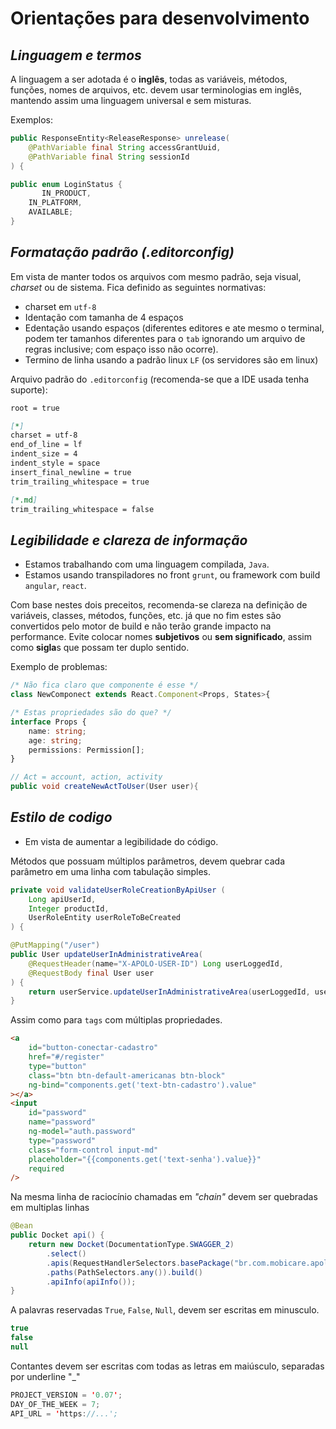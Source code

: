 # Orientações para desenvolvimento
## _Linguagem e termos_

A linguagem a ser adotada é o **inglês**, todas as variáveis, métodos, funções, nomes de arquivos, etc. devem usar terminologias em inglês, mantendo assim uma linguagem universal e sem misturas.

Exemplos:
``` Java
public ResponseEntity<ReleaseResponse> unrelease(
    @PathVariable final String accessGrantUuid,
    @PathVariable final String sessionId
) {
```
``` Java
public enum LoginStatus {
       IN_PRODUCT, 
    IN_PLATFORM, 
    AVAILABLE;
}
```

## _Formatação padrão (.editorconfig)_

Em vista de manter todos os arquivos com mesmo padrão, seja visual, _charset_ ou de sistema. Fica definido as seguintes normativas:

- charset em `utf-8`
- Identação com tamanha de 4 espaços
- Edentação usando espaços (diferentes editores e ate mesmo o terminal, podem ter tamanhos diferentes para o `tab` ignorando um arquivo de regras inclusive; com espaço isso não ocorre).
- Termino de linha usando a padrão linux `LF` (os servidores são em linux)

Arquivo padrão do `.editorconfig` (recomenda-se que a IDE usada tenha suporte):
``` markdown
root = true

[*]
charset = utf-8
end_of_line = lf
indent_size = 4
indent_style = space
insert_final_newline = true
trim_trailing_whitespace = true

[*.md]
trim_trailing_whitespace = false
```

## _Legibilidade e clareza de informação_

- Estamos trabalhando com uma linguagem compilada, `Java`.
- Estamos usando transpiladores no front `grunt`, ou framework com build `angular`, `react`.

Com base nestes dois preceitos, recomenda-se clareza na definição de variáveis, classes, métodos, funções, etc. já que no fim estes são convertidos pelo motor de build e não terão grande impacto na performance.
Evite colocar nomes **subjetivos** ou **sem significado**, assim como **sigla**s que possam ter duplo sentido.

Exemplo de problemas:
``` Javascript
/* Não fica claro que componente é esse */
class NewComponect extends React.Component<Props, States>{
```
``` Typescript
/* Estas propriedades são do que? */
interface Props {
    name: string;
    age: string;
    permissions: Permission[];
}
```
``` Java
// Act = account, action, activity 
public void createNewActToUser(User user){
```

## _Estilo de codigo_

- Em vista de aumentar a legibilidade do código.

Métodos que possuam múltiplos parâmetros, devem quebrar cada parâmetro em uma linha com tabulação simples.
``` Java
private void validateUserRoleCreationByApiUser (
    Long apiUserId,
    Integer productId,
    UserRoleEntity userRoleToBeCreated
) {
```
``` Java
@PutMapping("/user")
public User updateUserInAdministrativeArea(
    @RequestHeader(name="X-APOLO-USER-ID") Long userLoggedId,
    @RequestBody final User user
) {
    return userService.updateUserInAdministrativeArea(userLoggedId, user);
}
```
Assim como para `tags` com múltiplas propriedades.
``` Html
<a
    id="button-conectar-cadastro"
    href="#/register"
    type="button"
    class="btn btn-default-americanas btn-block"
    ng-bind="components.get('text-btn-cadastro').value"
></a>
<input
    id="password"
    name="password"
    ng-model="auth.password"
    type="password"
    class="form-control input-md"
    placeholder="{{components.get('text-senha').value}}"
    required
/>
```
Na mesma linha de raciocínio chamadas em _"chain"_ devem ser quebradas em multiplas linhas
``` Java
@Bean
public Docket api() {
    return new Docket(DocumentationType.SWAGGER_2)
        .select()
        .apis(RequestHandlerSelectors.basePackage("br.com.mobicare.apolo"))
        .paths(PathSelectors.any()).build()
        .apiInfo(apiInfo());
}
```
A palavras reservadas `True`, `False`, `Null`, devem ser escritas em minusculo.
``` Java
true
false
null
```

Contantes devem ser escritas com todas as letras em maiúsculo, separadas por underline "_"
``` Java
PROJECT_VERSION = '0.07';
DAY_OF_THE_WEEK = 7;
API_URL = 'https://...';
```
